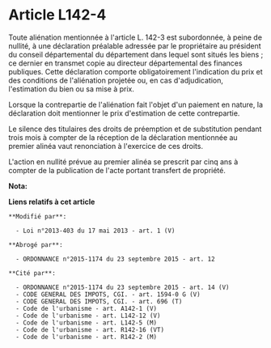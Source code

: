 # Article L142-4

Toute aliénation mentionnée à l'article L. 142-3 est subordonnée, à peine de nullité, à une déclaration préalable adressée
par le propriétaire au président du conseil départemental du département dans lequel sont situés les biens ; ce dernier en
transmet copie au directeur départemental des finances publiques. Cette déclaration comporte obligatoirement l'indication du
prix et des conditions de l'aliénation projetée ou, en cas d'adjudication, l'estimation du bien ou sa mise à prix. 

Lorsque la contrepartie de l'aliénation fait l'objet d'un paiement en nature, la déclaration doit mentionner le prix
d'estimation de cette contrepartie. 

Le silence des titulaires des droits de préemption et de substitution pendant trois mois à compter de la réception de la
déclaration mentionnée au premier alinéa vaut renonciation à l'exercice de ces droits. 

L'action en nullité prévue au premier alinéa se prescrit par cinq ans à compter de la publication de l'acte portant transfert
de propriété.

**Nota:**



**Liens relatifs à cet article**

	**Modifié par**:

	  - Loi n°2013-403 du 17 mai 2013 - art. 1 (V)

	**Abrogé par**:

	  - ORDONNANCE n°2015-1174 du 23 septembre 2015 - art. 12

	**Cité par**:

	  - ORDONNANCE n°2015-1174 du 23 septembre 2015 - art. 14 (V)
	  - CODE GENERAL DES IMPOTS, CGI. - art. 1594-0 G (V)
	  - CODE GENERAL DES IMPOTS, CGI. - art. 696 (T)
	  - Code de l'urbanisme - art. A142-1 (V)
	  - Code de l'urbanisme - art. L142-12 (V)
	  - Code de l'urbanisme - art. L142-5 (M)
	  - Code de l'urbanisme - art. R142-16 (VT)
	  - Code de l'urbanisme - art. R142-2 (M)
